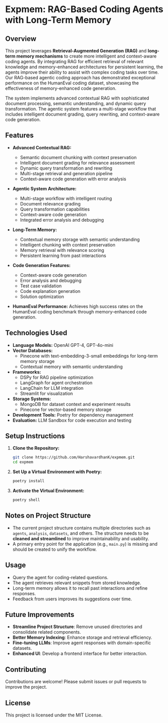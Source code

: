 # Expmem: RAG-Based Coding Agents with Long-Term Memory

## Overview
This project leverages **Retrieval-Augmented Generation (RAG)** and **long-term memory mechanisms** to create more intelligent and context-aware coding agents. By integrating RAG for efficient retrieval of relevant knowledge and memory-enhanced architectures for persistent learning, the agents improve their ability to assist with complex coding tasks over time. Our RAG-based agentic coding approach has demonstrated exceptional performance on the HumanEval coding dataset, showcasing the effectiveness of memory-enhanced code generation.

The system implements advanced contextual RAG with sophisticated document processing, semantic understanding, and dynamic query transformation. The agentic system features a multi-stage workflow that includes intelligent document grading, query rewriting, and context-aware code generation.

## Features
- **Advanced Contextual RAG:**
  - Semantic document chunking with context preservation
  - Intelligent document grading for relevance assessment
  - Dynamic query transformation and rewriting
  - Multi-stage retrieval and generation pipeline
  - Context-aware code generation with error analysis

- **Agentic System Architecture:**
  - Multi-stage workflow with intelligent routing
  - Document relevance grading
  - Query transformation capabilities
  - Context-aware code generation
  - Integrated error analysis and debugging

- **Long-Term Memory:**
  - Contextual memory storage with semantic understanding
  - Intelligent chunking with context preservation
  - Memory retrieval with relevance scoring
  - Persistent learning from past interactions

- **Code Generation Features:**
  - Context-aware code generation
  - Error analysis and debugging
  - Test case validation
  - Code explanation generation
  - Solution optimization

- **HumanEval Performance:** Achieves high success rates on the HumanEval coding benchmark through memory-enhanced code generation.

## Technologies Used
- **Language Models:** OpenAI GPT-4, GPT-4o-mini
- **Vector Databases:** 
  - Pinecone with text-embedding-3-small embeddings for long-term memory storage
  - Contextual memory with semantic understanding
- **Frameworks:** 
  - DSPy for RAG pipeline optimization
  - LangGraph for agent orchestration
  - LangChain for LLM integration
  - Streamlit for visualization
- **Storage Systems:**
  - MongoDB for dataset context and experiment results
  - Pinecone for vector-based memory storage
- **Development Tools:** Poetry for dependency management
- **Evaluation:** LLM Sandbox for code execution and testing

## Setup Instructions
1. **Clone the Repository:**
   ```sh
   git clone https://github.com/HarshavardhanK/expmem.git
   cd expmem
   ```
2. **Set Up a Virtual Environment with Poetry:**
   ```sh
   poetry install
   ```
3. **Activate the Virtual Environment:**
   ```sh
   poetry shell
   ```

## Notes on Project Structure
- The current project structure contains multiple directories such as `agents`, `analysis`, `datasets`, and others. The structure needs to be **cleaned and streamlined** to improve maintainability and usability.
- A primary entry point for the application (e.g., `main.py`) is missing and should be created to unify the workflow.

## Usage
- Query the agent for coding-related questions.
- The agent retrieves relevant snippets from stored knowledge.
- Long-term memory allows it to recall past interactions and refine responses.
- Feedback from users improves its suggestions over time.

## Future Improvements
- **Streamline Project Structure**: Remove unused directories and consolidate related components.
- **Better Memory Indexing**: Enhance storage and retrieval efficiency.
- **Fine-tuning LLMs**: Improve agent responses with domain-specific datasets.
- **Enhanced UI**: Develop a frontend interface for better interaction.

## Contributing
Contributions are welcome! Please submit issues or pull requests to improve the project.

## License
This project is licensed under the MIT License.

